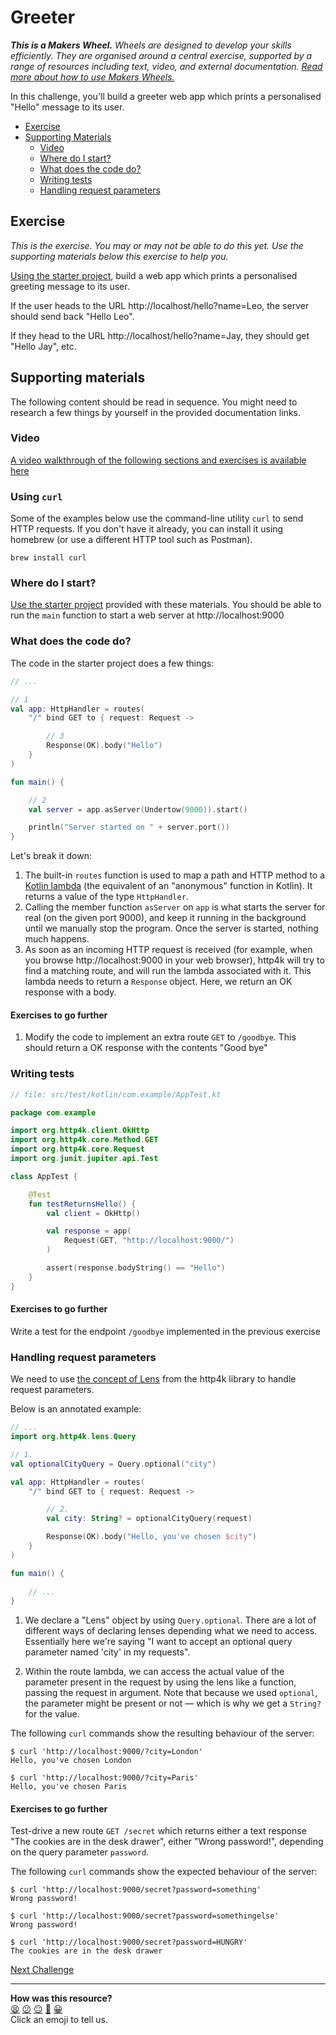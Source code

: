 # Greeter

_**This is a Makers Wheel.** Wheels are designed to develop your skills
efficiently. They are organised around a central exercise, supported by a range
of resources including text, video, and external documentation. [Read more about
how to use Makers
Wheels.](https://github.com/makersacademy/course/blob/main/labels/wheels.md)_

In this challenge, you'll build a greeter web app which prints a personalised "Hello" message to its user.

- [Exercise](#exercise)
- [Supporting Materials](#supporting-materials)
    - [Video](#video)
    - [Where do I start?](#where-do-i-start)
    - [What does the code do?](#what-does-the-code-do)
    - [Writing tests](#writing-tests)
    - [Handling request parameters](#handling-request-parameters)

## Exercise

_This is the exercise. You may or may not be able to do this yet. Use the
supporting materials below this exercise to help you._

[Using the starter project](../resources/starter_project/), build a web app which prints a personalised greeting message to its user.

If the user heads to the URL http://localhost/hello?name=Leo, the server should send back "Hello Leo".

If they head to the URL http://localhost/hello?name=Jay, they should get "Hello Jay", etc. 

## Supporting materials

The following content should be read in sequence. You might need to research a few things by yourself in the provided documentation links.

### Video

[A video walkthrough of the following sections and exercises is available here](https://www.youtube.com/watch?v=TXeFAqHJ7Hw)

### Using `curl`

Some of the examples below use the command-line utility `curl` to send HTTP requests. If you don't have it already, you can install it using homebrew (or use a different HTTP tool such as Postman).

```shell
brew install curl
```

### Where do I start? 

[Use the starter project](../resources/starter_project/) provided with these materials. You should be able to run the `main` function to start a web server at http://localhost:9000

### What does the code do?

The code in the starter project does a few things:

```kotlin
// ...

// 1
val app: HttpHandler = routes(
    "/" bind GET to { request: Request ->

        // 3
        Response(OK).body("Hello")
    }
)

fun main() {

    // 2
    val server = app.asServer(Undertow(9000)).start()

    println("Server started on " + server.port())
}
```

Let's break it down:

1. The built-in `routes` function is used to map a path and HTTP method to a [Kotlin lambda](https://kotlinlang.org/docs/lambdas.html#lambda-expression-syntax) (the equivalent of an "anonymous" function in Kotlin). It returns a value of the type `HttpHandler`.
2. Calling the member function `asServer` on `app` is what starts the server for real (on the given port 9000), and keep it running in the background until we manually stop the program. Once the server is started, nothing much happens. 
3. As soon as an incoming HTTP request is received (for example, when you browse http://localhost:9000 in your web browser), http4k will try to find a matching route, and will run the lambda associated with it. This lambda needs to return a `Response` object. Here, we return an OK response with a body.

#### Exercises to go further

1. Modify the code to implement an extra route `GET` to `/goodbye`. This should return a OK response with the contents "Good bye"

### Writing tests

```kotlin
// file: src/test/kotlin/com.example/AppTest.kt

package com.example

import org.http4k.client.OkHttp
import org.http4k.core.Method.GET
import org.http4k.core.Request
import org.junit.jupiter.api.Test

class AppTest {

    @Test
    fun testReturnsHello() {
        val client = OkHttp()

        val response = app(
            Request(GET, "http://localhost:9000/")
        )

        assert(response.bodyString() == "Hello")
    }
}
```

#### Exercises to go further

Write a test for the endpoint `/goodbye` implemented in the previous exercise

### Handling request parameters

We need to use [the concept of Lens](https://www.http4k.org/guide/concepts/lens/) from the http4k library to handle request parameters.

Below is an annotated example:

```kotlin
// ...
import org.http4k.lens.Query

// 1.
val optionalCityQuery = Query.optional("city")

val app: HttpHandler = routes(
    "/" bind GET to { request: Request ->

        // 2.
        val city: String? = optionalCityQuery(request)

        Response(OK).body("Hello, you've chosen $city")
    }
)

fun main() {
    
    // ...
}
```

1. We declare a "Lens" object by using `Query.optional`. There are a lot of different ways of declaring lenses depending what we need to access. Essentially here we're saying "I want to accept an optional query parameter named 'city' in my requests".

2. Within the route lambda, we can access the actual value of the parameter present in the request by using the lens like a function, passing the request in argument. Note that because we used `optional`, the parameter might be present or not — which is why we get a `String?` for the value.

The following `curl` commands show the resulting behaviour of the server:

```
$ curl 'http://localhost:9000/?city=London'
Hello, you've chosen London

$ curl 'http://localhost:9000/?city=Paris'
Hello, you've chosen Paris
```

#### Exercises to go further

Test-drive a new route `GET /secret` which returns either a text response "The cookies are in the desk drawer", either "Wrong password!", depending on the query parameter `password`.

The following `curl` commands show the expected behaviour of the server:

```
$ curl 'http://localhost:9000/secret?password=something'
Wrong password!

$ curl 'http://localhost:9000/secret?password=somethingelse'
Wrong password!

$ curl 'http://localhost:9000/secret?password=HUNGRY'
The cookies are in the desk drawer
```

[Next Challenge](02_greeter2.md)

<!-- BEGIN GENERATED SECTION DO NOT EDIT -->

---

**How was this resource?**  
[😫](https://airtable.com/shrUJ3t7KLMqVRFKR?prefill_Repository=makersacademy%2Fkotlin-http4k-applications&prefill_File=challenges%2F01_greeter.md&prefill_Sentiment=😫) [😕](https://airtable.com/shrUJ3t7KLMqVRFKR?prefill_Repository=makersacademy%2Fkotlin-http4k-applications&prefill_File=challenges%2F01_greeter.md&prefill_Sentiment=😕) [😐](https://airtable.com/shrUJ3t7KLMqVRFKR?prefill_Repository=makersacademy%2Fkotlin-http4k-applications&prefill_File=challenges%2F01_greeter.md&prefill_Sentiment=😐) [🙂](https://airtable.com/shrUJ3t7KLMqVRFKR?prefill_Repository=makersacademy%2Fkotlin-http4k-applications&prefill_File=challenges%2F01_greeter.md&prefill_Sentiment=🙂) [😀](https://airtable.com/shrUJ3t7KLMqVRFKR?prefill_Repository=makersacademy%2Fkotlin-http4k-applications&prefill_File=challenges%2F01_greeter.md&prefill_Sentiment=😀)  
Click an emoji to tell us.

<!-- END GENERATED SECTION DO NOT EDIT -->
